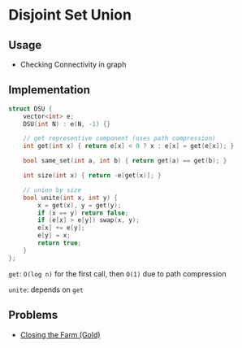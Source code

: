 # Disjoint Set Union

## Usage

- Checking Connectivity in graph

## Implementation

```cpp
struct DSU {
	vector<int> e;
	DSU(int N) : e(N, -1) {}

	// get representive component (uses path compression)
	int get(int x) { return e[x] < 0 ? x : e[x] = get(e[x]); }

	bool same_set(int a, int b) { return get(a) == get(b); }

	int size(int x) { return -e[get(x)]; }

	// union by size
	bool unite(int x, int y) {
		x = get(x), y = get(y);
		if (x == y) return false;
		if (e[x] > e[y]) swap(x, y);
		e[x] += e[y];
		e[y] = x;
		return true;
	}
};
```

`get`: `O(log n)` for the first call, then `O(1)` due to path compression

`unite`: depends on `get`

## Problems

- [Closing the Farm (Gold)](https://www.acmicpc.net/problem/12012)
